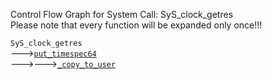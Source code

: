 Control Flow Graph for System Call: SyS_clock_getres  
Please note that every function will be expanded only once!!! 

`SyS_clock_getres`  
--->[`put_timespec64`](https://elixir.bootlin.com/linux/v4.14.62/ident/put_timespec64)  
--->--->[`_copy_to_user`](https://elixir.bootlin.com/linux/v4.14.62/ident/_copy_to_user)  
